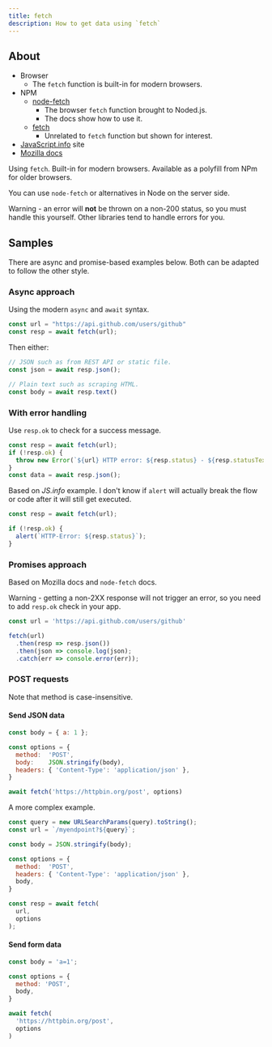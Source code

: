 ```yaml
---
title: fetch
description: How to get data using `fetch`
---
```



## About

- Browser
    - The `fetch` function is built-in for modern browsers.
- NPM
    - [node-fetch](https://www.npmjs.com/package/node-fetch)
        - The browser `fetch` function brought to Noded.js.
        - The docs show how to use it.
    - [fetch](https://www.npmjs.com/package/fetch)
        - Unrelated to `fetch` function but shown for interest.
- [JavaScript.info](https://javascript.info/fetch) site
- [Mozilla docs](https://developer.mozilla.org/en-US/docs/Web/API/Fetch_API/Using_Fetch)

Using `fetch`. Built-in for modern browsers. Available as a polyfill from NPm for older browsers.

You can use `node-fetch` or alternatives in Node on the server side.

Warning - an error will **not** be thrown on a non-200 status, so you must handle this yourself. Other libraries tend to handle errors for you.


## Samples

There are async and promise-based examples below. Both can be adapted to follow the other style.

### Async approach

Using the modern `async` and `await` syntax.

```javascript
const url = "https://api.github.com/users/github"
const resp = await fetch(url);
```

Then either:

```javascript
// JSON such as from REST API or static file.
const json = await resp.json();
```

```javascript
// Plain text such as scraping HTML.
const body = await resp.text()
```

### With error handling

Use `resp.ok` to check for a success message.

```javascript
const resp = await fetch(url);
if (!resp.ok) {
  throw new Error(`${url} HTTP error: ${resp.status} - ${resp.statusText}`);
}
const data = await resp.json();
```

Based on _JS.info_ example. I don't know if `alert` will actually break the flow or code after it will still get executed.

```javascript
const resp = await fetch(url);

if (!resp.ok) {
  alert(`HTTP-Error: ${resp.status}`);
}
```

### Promises approach

Based on Mozilla docs and `node-fetch` docs.

Warning - getting a non-2XX response will not trigger an error, so you need to add `resp.ok` check in your app.

```javascript
const url = 'https://api.github.com/users/github'

fetch(url)
  .then(resp => resp.json())
  .then(json => console.log(json);
  .catch(err => console.error(err));
```

### POST requests

Note that method is case-insensitive.

#### Send JSON data

```javascript
const body = { a: 1 };

const options = {
  method:  'POST',
  body:    JSON.stringify(body),
  headers: { 'Content-Type': 'application/json' },
}

await fetch('https://httpbin.org/post', options)
```

A more complex example.

```javascript
const query = new URLSearchParams(query).toString();
const url = `/myendpoint?${query}`;

const body = JSON.stringify(body);

const options = {
  method:  'POST',
  headers: { 'Content-Type': 'application/json' },
  body,
}

const resp = await fetch(
  url, 
  options
);
```

#### Send form data

```javascript
const body = 'a=1';

const options = { 
  method: 'POST', 
  body,  
}

await fetch(
  'https://httpbin.org/post', 
  options
)
```
